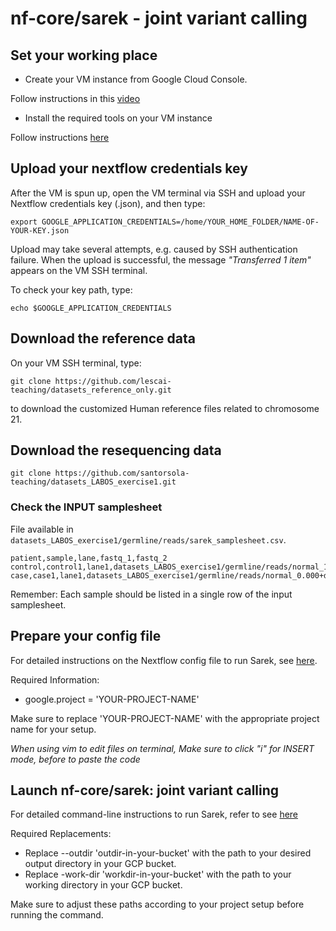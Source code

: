 # nf-core/sarek - joint variant calling



## Set your working place

- Create your VM instance from Google Cloud Console.

Follow instructions in this [video](https://drive.google.com/file/d/1WQ3LYle15dkxdSXwZJTjM8sgmRDghkcg/view)

- Install the required tools on your VM instance

Follow instructions [here](https://github.com/santorsola-teaching/class-lab-adv-omics/tree/main/L03_google_cloud_nextflow_setup/gcp_setup_master_vm)



## Upload your nextflow credentials key

After the VM is spun up, open the VM terminal via SSH and upload your Nextflow credentials key (.json), and then type:

```{bash}
export GOOGLE_APPLICATION_CREDENTIALS=/home/YOUR_HOME_FOLDER/NAME-OF-YOUR-KEY.json
```

Upload may take several attempts, e.g. caused by SSH authentication failure. When the upload is successful, the message *"Transferred 1 item"* appears on the VM SSH terminal.

To check your key path, type:

```
echo $GOOGLE_APPLICATION_CREDENTIALS
```



## Download the reference data

On your VM SSH terminal, type:

```{bash}
git clone https://github.com/lescai-teaching/datasets_reference_only.git
```

to download the customized Human reference files related to chromosome 21.



## Download the resequencing data

```{bash}
git clone https://github.com/santorsola-teaching/datasets_LABOS_exercise1.git
```



### Check the INPUT samplesheet 

File available in ```datasets_LABOS_exercise1/germline/reads/sarek_samplesheet.csv```.

```
patient,sample,lane,fastq_1,fastq_2
control,control1,lane1,datasets_LABOS_exercise1/germline/reads/normal_1.000+disease_0.000_1.fq.gz,datasets_LABOS_exercise1/germline/reads/normal_1.000+disease_0.000_2.fq.gz
case,case1,lane1,datasets_LABOS_exercise1/germline/reads/normal_0.000+disease_1.000_1.fq.gz,datasets_LABOS_exercise1/germline/reads/normal_0.000+disease_1.000_2.fq.gz

```

Remember: Each sample should be listed in a single row of the input samplesheet.



## Prepare your config file


For detailed instructions on the Nextflow config file to run Sarek, see [here](https://github.com/santorsola-teaching/class-lab-adv-omics/blob/main/L04_resequencing_sarek_gcp/sarek_run/sarek_nextflow.config).

Required Information:
- google.project = 'YOUR-PROJECT-NAME'

Make sure to replace 'YOUR-PROJECT-NAME' with the appropriate project name for your setup.


_When using vim to edit files on terminal, Make sure to click "i" for INSERT mode, before to paste the code_



## Launch nf-core/sarek: joint variant calling

For detailed command-line instructions to run Sarek, refer to see [here](https://github.com/santorsola-teaching/class-lab-adv-omics/blob/main/L04_resequencing_sarek_gcp/sarek_run/sarek_run.sh)


Required Replacements:
- Replace --outdir 'outdir-in-your-bucket' with the path to your desired output directory in your GCP bucket.
- Replace -work-dir 'workdir-in-your-bucket' with the path to your working directory in your GCP bucket.

Make sure to adjust these paths according to your project setup before running the command.



